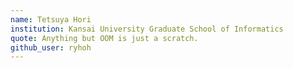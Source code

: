 ```yaml
---
name: Tetsuya Hori
institution: Kansai University Graduate School of Informatics
quote: Anything but OOM is just a scratch.
github_user: ryhoh
---
```

